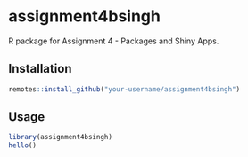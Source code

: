 # assignment4bsingh

R package for Assignment 4 - Packages and Shiny Apps.

## Installation

```r
remotes::install_github("your-username/assignment4bsingh")
```

## Usage

```r
library(assignment4bsingh)
hello()
```

